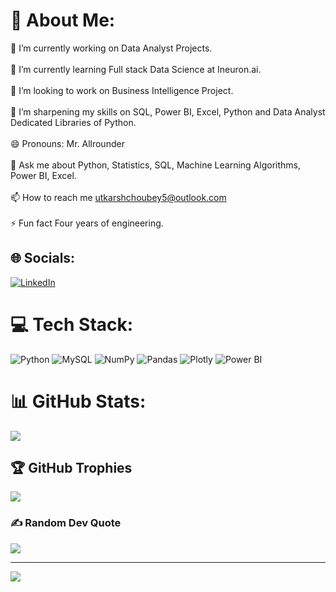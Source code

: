 # 💫 About Me:
🔭 I’m currently working on Data Analyst Projects.<br><br>🌱 I’m currently learning Full stack Data Science at Ineuron.ai.<br><br>👯 I’m looking to work on Business Intelligence Project.<br><br>🤝 I’m sharpening my skills on SQL, Power BI, Excel, Python and Data Analyst Dedicated Libraries of Python.<br><br>😄 Pronouns: Mr. Allrounder<br><br>💬 Ask me about Python, Statistics, SQL, Machine Learning Algorithms, Power BI, Excel.<br><br>📫 How to reach me utkarshchoubey5@outlook.com<br><br>⚡ Fun fact Four years of engineering.


## 🌐 Socials:
[![LinkedIn](https://img.shields.io/badge/LinkedIn-%230077B5.svg?logo=linkedin&logoColor=white)](https://linkedin.com/in/https://www.linkedin.com/in/utkarsh-376310177/) 

# 💻 Tech Stack:
![Python](https://img.shields.io/badge/python-3670A0?style=for-the-badge&logo=python&logoColor=ffdd54) ![MySQL](https://img.shields.io/badge/mysql-%2300f.svg?style=for-the-badge&logo=mysql&logoColor=white) ![NumPy](https://img.shields.io/badge/numpy-%23013243.svg?style=for-the-badge&logo=numpy&logoColor=white) ![Pandas](https://img.shields.io/badge/pandas-%23150458.svg?style=for-the-badge&logo=pandas&logoColor=white) ![Plotly](https://img.shields.io/badge/Plotly-%233F4F75.svg?style=for-the-badge&logo=plotly&logoColor=white) ![Power BI](https://www.google.com/url?sa=i&url=https%3A%2F%2Fwww.core-origins.com%2Fproduct%2Fpower-bi-for-financial-professionals-course%2F&psig=AOvVaw1D-FofGrSfq2TZHUm6_Xrw&ust=1670341994302000&source=images&cd=vfe&ved=0CA8QjRxqFwoTCNDhuZbr4vsCFQAAAAAdAAAAABAK)
# 📊 GitHub Stats:
![](https://github-readme-streak-stats.herokuapp.com/?user=ukc1998&theme=radical&hide_border=false)<br/>

## 🏆 GitHub Trophies
![](https://github-profile-trophy.vercel.app/?username=ukc1998&theme=radical&no-frame=false&no-bg=false&margin-w=4)

### ✍️ Random Dev Quote
![](https://quotes-github-readme.vercel.app/api?type=vetical&theme=radical)

---
[![](https://visitcount.itsvg.in/api?id=ukc1998&icon=0&color=0)](https://visitcount.itsvg.in)

<!-- Proudly created with GPRM ( https://gprm.itsvg.in ) -->
